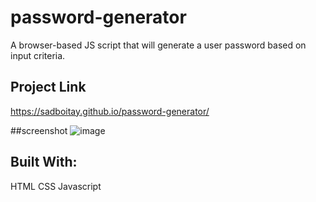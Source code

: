 # password-generator
A browser-based JS script that will generate a user password based on input criteria.

## Project Link
https://sadboitay.github.io/password-generator/

##screenshot
![image](https://user-images.githubusercontent.com/86327207/128615953-68687084-e120-4957-b914-2254c210dcd0.png)

## Built With:
HTML
CSS
Javascript


